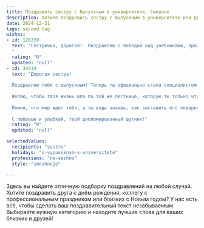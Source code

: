 ```yaml
---
title: Поздравить сестру с Выпускным в университете. Смешное
description: Хотите поздравить сестру с Выпускным в университете или другим праздником? Наш ИИ создаст незабываемое поздравление, а вы обязательно выделитесь среди других.  
date: 2024-12-31
tags: second tag
wishes:
- id: 126339
  text: "Сестричка, дорогая!  Поздравляю с победой над учебниками, профессорами и бессонными ночами!  Теперь ты – дипломированный специалист, способный на многое, в том числе и на то, чтобы наконец-то помочь мне с ремонтом!  Шучу (ладно, почти).  Горжусь тобой невероятно, пусть жизнь будет яркой, интересной и без задолженностей (кроме, может быть, небольшого кредита на новую машину).  Ура!
  "
  rating: "0"
  updated: "null"
- id: 34919
  text: "Дорогая сестра!
  
  Поздравляю тебя с выпускным! Теперь ты официально стала специалистом — мастер на все руки и везде, где будут требоваться эрудированные советы, делаешь это с улыбкой (на себе испытала)!
  
  Желаю, чтобы твоя жизнь шла по той же лестнице, которую ты только что покорила, но без опаздываний на пары и с максимальным количеством кофе. Пусть твои знания не устаревают так же быстро, как программы на старом компьютере, а карьерные успехи идут парами, как взятые на защите диплома!
  
  Помни, что мир ждет тебя, а ты ведь знаешь, как заставить его повернуться! Удачи тебе, веселого настроения и кучу интересных приключений!
  
  С любовью и улыбкой, твой дипломированный шутник!"
  rating: "0"
  updated: "null"

selectedValues:
  recipients: "sestru"
  holidays: "s-vypussknym-v-universitete"
  professions: "ne-vazhno"
  style: "smeshnoje"

---
```


Здесь вы найдете отличную подборку поздравлений на любой случай.
Хотите поздравить друга с днём рождения, коллегу с профессиональным праздником или близких с Новым годом? У нас есть всё, чтобы сделать ваш поздравительный текст незабываемым. Выбирайте нужную категорию и находите лучшие слова для ваших близких и друзей!
